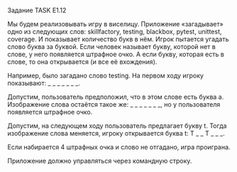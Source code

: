 Задание TASK E1.12

Мы будем реализовывать игру в виселицу. 
Приложение «загадывает» одно из следующих слов: skillfactory, testing, blackbox, pytest, unittest, coverage. И показывает количество букв в нём.
Игрок пытается угадать слово буква за буквой. Если человек называет букву, которой нет в слове, у него появляется штрафное очко. А если букву, которая есть в слове, то она открывается (и все её вхождения).

Например, было загадано слово testing. На первом ходу игроку показывают: _ _ _ _ _ _ _.

Допустим, пользователь предположил, что в этом слове есть буква a. Изображение слова остаётся такое же: _ _ _ _ _ _ _, но у пользователя появляется штрафное очко.

Допустим, на следующем ходу пользователь предлагает букву t. Тогда изображение слова меняется, игроку открывается буква t: T _ _ T _ _ _.

Если набирается 4 штрафных очка и слово не отгадано, игра проиграна.

Приложение должно управляться через командную строку.
